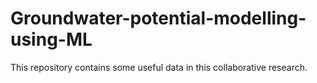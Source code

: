 # Groundwater-potential-modelling-using-ML
This repository contains some useful data in this collaborative research. 
